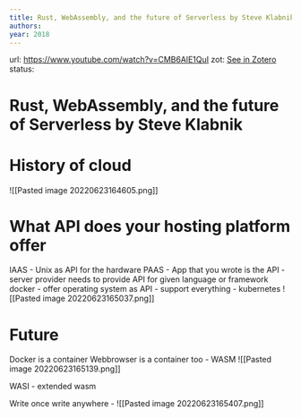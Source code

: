 ```yaml
---
title: Rust, WebAssembly, and the future of Serverless by Steve Klabnik
authors: 
year: 2018
---
```

url:  https://www.youtube.com/watch?v=CMB6AlE1QuI
zot: [See in Zotero](zotero://select/items/@codegramRustWebAssemblyFuture2019)
status:
# Rust, WebAssembly, and the future of Serverless by Steve Klabnik


# History of cloud
![[Pasted image 20220623164605.png]]

# What API does your hosting platform offer
IAAS - Unix as API for the hardware
PAAS - App that you wrote is the API - server provider needs to provide API for given language or framework
docker - offer operating system as API - support everything - kubernetes 
![[Pasted image 20220623165037.png]]

# Future
Docker is a container 
Webbrowser is a container too - WASM
![[Pasted image 20220623165139.png]]

WASI - extended wasm

Write once write anywhere - ![[Pasted image 20220623165407.png]]






